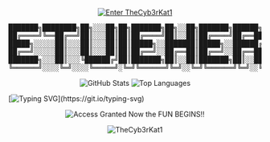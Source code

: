 <p align="center">
  <a href="https://hexsecguru.github.io">
    <img src="https://readme-typing-svg.demolab.com?font=Fira+Code&pause=1000&color=00FF00&center=true&vCenter=true&width=435&lines=Enter+TheCyb3rKat1+System" alt="Enter TheCyb3rKat1" />
  </a>
</p>

<pre align="center">
███████╗████████╗██╗░░░██╗██╗███████╗██╗░░██╗███████╗██████╗░
██╔════╝╚══██╔══╝██║░░░██║██║██╔════╝██║░░██║██╔════╝██╔══██╗
█████╗░░░░░██║░░░██║░░░██║██║█████╗░░███████║█████╗░░██████╔╝
██╔══╝░░░░░██║░░░██║░░░██║██║██╔══╝░░██╔══██║██╔══╝░░██╔══██╗
███████╗░░░██║░░░╚██████╔╝██║███████╗██║░░██║███████╗██║░░██║
╚══════╝░░░░╚═╝░░░░╚═════╝░╚═╝╚══════╝╚═╝░░╚═╝╚══════╝╚═╝░░╚═╝
</pre>

<p align="center">
  <img src="https://github-readme-stats.vercel.app/api?username=TheCyb3rKat1&show_icons=true&theme=radical" alt="GitHub Stats" />
 
  <img src="https://github-readme-stats.vercel.app/api/top-langs/?username=TheCyb3rKat1&layout=compact&theme=radical" alt="Top Languages" />
</p>

[![Typing SVG](https://readme-typing-svg.demolab.com?font=Fira+Code&duration=2000&pause=1000&color=F70000&center=true&vCenter=true&width=435&lines=%24+Initializing+System...;Access+Granted+%E2%9C%94;Welcome+to+the+Matrix...)](https://git.io/typing-svg)

<p align="center">
  <img src="https://readme-typing-svg.herokuapp.com?font=Orbitron&size=30&duration=3000&color=00FF00&center=true&vCenter=true&lines=ACCESS+GRANTED+NOW+THE+FUN+BEGINS" alt="Access Granted Now the FUN BEGINS!!" />
</p>

<p align="center">
  <img src="https://readme-typing-svg.demolab.com?font=Hack&size=18&pause=1000&color=FF0000&center=true&vCenter=true&width=600&height=40&lines=--TheCyb3rKat1--" alt="TheCyb3rKat1" />
</p>
